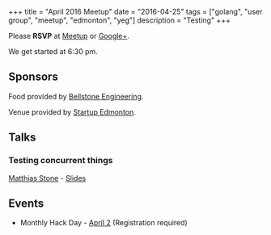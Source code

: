 
+++
title = "April 2016 Meetup"
date = "2016-04-25"
tags = ["golang", "user group", "meetup", "edmonton", "yeg"]
description = "Testing"
+++

Please **RSVP** at [Meetup](http://www.meetup.com/startupedmonton/events/228742988/) or [Google+](https://plus.google.com/events/cjkem5cko89nmcejcrf93ikmjtk?authkey=CL__7rGura3EUw).

We get started at 6:30 pm.

## Sponsors 

Food provided by [Bellstone Engineering](http://bellstone.ca/).

Venue provided by [Startup Edmonton](http://www.startupedmonton.com/).

## Talks

### Testing concurrent things

[Matthias Stone](https://github.com/matthias-stone) - [Slides](http://talks.godoc.org/github.com/edmontongo/presentations/2016-04/concurrent-testing.slide)

## Events

* Monthly Hack Day - [April 2](http://www.startupedmonton.com/new-events/2016/4/2/monthly-hack-day) (Registration required)



